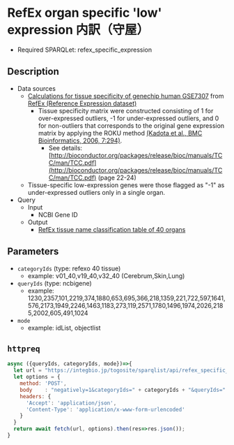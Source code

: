 # RefEx organ specific 'low' expression 内訳（守屋）

- Required SPARQLet: refex_specific_expression

## Description

- Data sources
    - [Calculations for tissue specificity of genechip human GSE7307](https://doi.org/10.6084/m9.figshare.4028700.v3) from [RefEx \(Reference Expression dataset\)](https://refex.dbcls.jp/)
      - Tissue specificity matrix were constructed consisting of 1 for over-expressed outliers, -1 for under-expressed outliers, and 0 for non-outliers that corresponds to the original gene expression matrix by applying the ROKU method [(Kadota et al., BMC Bioinformatics, 2006, 7:294)](https://doi.org/10.1186/1471-2105-7-294).
        - See details: [http://bioconductor.org/packages/release/bioc/manuals/TCC/man/TCC.pdf](http://bioconductor.org/packages/release/bioc/manuals/TCC/man/TCC.pdf) (page 22-24)    
    - Tissue-specific low-expression genes were those flagged as "-1" as under-expressed outliers only in a single organ.
- Query
    - Input
        - NCBI Gene ID
    - Output
        - [RefEx tissue name classification table of 40 organs](https://doi.org/10.6084/m9.figshare.4028718.v5)
## Parameters

* `categoryIds` (type: refexo 40 tissue)
  * example: v01_40,v19_40,v32_40 (Cerebrum,Skin,Lung)
* `queryIds` (type: ncbigene)
  * example: 1230,2357,101,2219,374,1880,653,695,366,218,1359,221,722,597,1641,576,2173,1949,2246,1463,1183,273,119,2571,1780,1496,1974,2026,2185,2002,605,491,1024
* `mode`
  * example: idList, objectlist
  
## `httpreq`

```javascript
async ({queryIds, categoryIds, mode})=>{
  let url = "https://integbio.jp/togosite/sparqlist/api/refex_specific_expression"; // localhost:port を叩けると早い
  let options = {
    method: 'POST',
    body	: "negatively=1&categoryIds=" + categoryIds + "&queryIds=" + encodeURIComponent(queryIds) + "&mode=" + mode,
    headers: {
      'Accept': 'application/json',
      'Content-Type': 'application/x-www-form-urlencoded'
    }
  }
  return await fetch(url, options).then(res=>res.json());
}
```
  